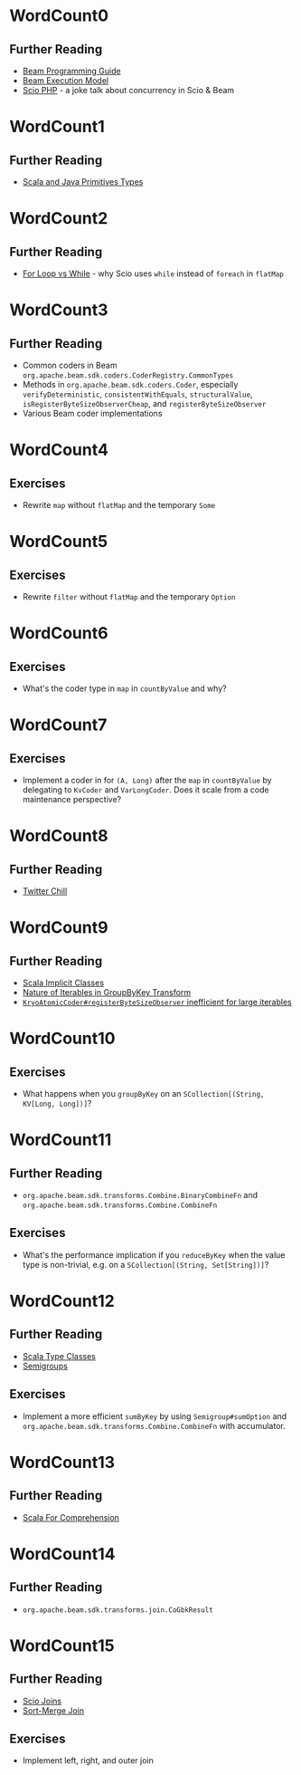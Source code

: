 # WordCount0
## Further Reading
- [Beam Programming Guide](https://beam.apache.org/documentation/programming-guide/)
- [Beam Execution Model](https://beam.apache.org/documentation/execution-model/)
- [Scio PHP](https://www.lyh.me/slides/scio-php.html) - a joke talk about concurrency in Scio & Beam

# WordCount1
## Further Reading
- [Scala and Java Primitives Types](https://www.lyh.me/slides/primitives.html)

# WordCount2
## Further Reading
- [For Loop vs While](https://stackoverflow.com/questions/21373514/why-are-scala-for-loops-slower-than-logically-identical-while-loops) - why Scio uses `while` instead of `foreach` in `flatMap`

# WordCount3
## Further Reading
- Common coders in Beam `org.apache.beam.sdk.coders.CoderRegistry.CommonTypes`
- Methods in `org.apache.beam.sdk.coders.Coder`, especially `verifyDeterministic`, `consistentWithEquals`, `structuralValue`, `isRegisterByteSizeObserverCheap`, and `registerByteSizeObserver`
- Various Beam coder implementations

# WordCount4
## Exercises
- Rewrite `map` without `flatMap` and the temporary `Some`

# WordCount5
## Exercises
- Rewrite `filter` without `flatMap` and the temporary `Option`

# WordCount6
## Exercises
- What's the coder type in `map` in `countByValue` and why?

# WordCount7
## Exercises
- Implement a coder in for `(A, Long)` after the `map` in `countByValue` by delegating to `KvCoder` and `VarLongCoder`. Does it scale from a code maintenance perspective?

# WordCount8
## Further Reading
- [Twitter Chill](https://github.com/twitter/chill/tree/develop/chill-scala/src/main/scala/com/twitter/chill)

# WordCount9
## Further Reading
- [Scala Implicit Classes](https://docs.scala-lang.org/overviews/core/implicit-classes.html)
- [Nature of Iterables in GroupByKey Transform](https://stackoverflow.com/questions/46764654/nature-of-iterables-in-groupbykey-transform)
- [`KryoAtomicCoder#registerByteSizeObserver` inefficient for large iterables](https://github.com/spotify/scio/issues/476)

# WordCount10
## Exercises
- What happens when you `groupByKey` on an `SCollection[(String, KV[Long, Long])]`?

# WordCount11
## Further Reading
- `org.apache.beam.sdk.transforms.Combine.BinaryCombineFn` and `org.apache.beam.sdk.transforms.Combine.CombineFn`
## Exercises
- What's the performance implication if you `reduceByKey` when the value type is non-trivial, e.g. on a `SCollection[(String, Set[String])]`?

# WordCount12
## Further Reading
- [Scala Type Classes](https://www.lyh.me/slides/type-classes.html)
- [Semigroups](https://www.lyh.me/slides/semigroups.html)
## Exercises
- Implement a more efficient `sumByKey` by using `Semigroup#sumOption` and `org.apache.beam.sdk.transforms.Combine.CombineFn` with accumulator.

# WordCount13
## Further Reading
- [Scala For Comprehension](https://www.lyh.me/slides/for-yield.html)

# WordCount14
## Further Reading
- `org.apache.beam.sdk.transforms.join.CoGbkResult`

# WordCount15
## Further Reading
- [Scio Joins](https://www.lyh.me/slides/joins.html)
- [Sort-Merge Join](https://en.wikipedia.org/wiki/Sort-merge_join)
## Exercises
- Implement left, right, and outer join